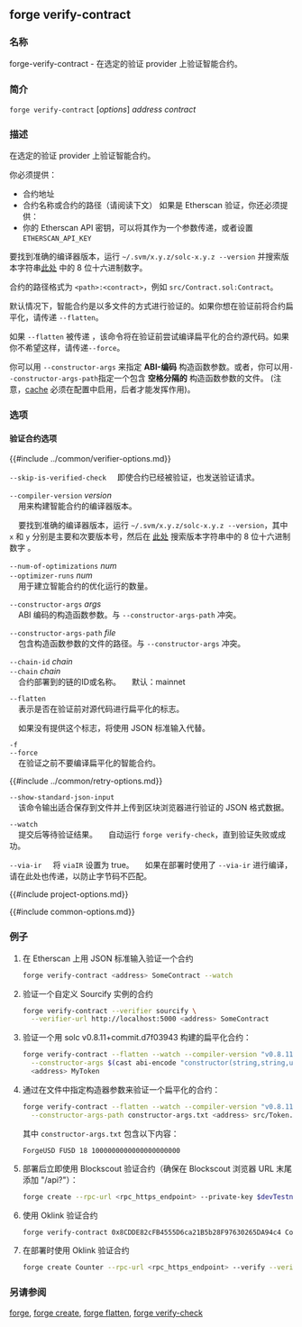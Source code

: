 ## forge verify-contract

### 名称

forge-verify-contract - 在选定的验证 provider 上验证智能合约。

### 简介

``forge verify-contract`` [*options*] *address* *contract*

### 描述

在选定的验证 provider 上验证智能合约。

你必须提供：
- 合约地址
- 合约名称或合约的路径（请阅读下文）
如果是 Etherscan 验证，你还必须提供：
- 你的 Etherscan API 密钥，可以将其作为一个参数传递，或者设置 `ETHERSCAN_API_KEY`

要找到准确的编译器版本，运行 `~/.svm/x.y.z/solc-x.y.z --version` 并搜索版本字符串[此处](https://etherscan.io/solcversions) 中的 8 位十六进制数字。

合约的路径格式为 `<path>:<contract>`，例如 `src/Contract.sol:Contract`。

默认情况下，智能合约是以多文件的方式进行验证的。如果你想在验证前将合约扁平化，请传递 `--flatten`。

如果 `--flatten` 被传递 ，该命令将在验证前尝试编译扁平化的合约源代码。如果你不希望这样，请传递`--force`。

你可以用 `--constructor-args` 来指定 **ABI-编码** 构造函数参数。或者，你可以用`--constructor-args-path`指定一个包含 **空格分隔的** 构造函数参数的文件。
(注意，[cache](.../config/project.html#cache) 必须在配置中启用，后者才能发挥作用)。

### 选项

#### 验证合约选项

{{#include ../common/verifier-options.md}}

`--skip-is-verified-check`
&nbsp;&nbsp;&nbsp;&nbsp;即使合约已经被验证，也发送验证请求。

`--compiler-version` *version*  
&nbsp;&nbsp;&nbsp;&nbsp;用来构建智能合约的编译器版本。

&nbsp;&nbsp;&nbsp;&nbsp;要找到准确的编译器版本，运行 `~/.svm/x.y.z/solc-x.y.z --version`，其中 `x` 和 `y` 分别是主要和次要版本号，然后在 [此处](https://etherscan.io/solcversions) 搜索版本字符串中的 8 位十六进制数字 。

`--num-of-optimizations` *num*  
`--optimizer-runs` *num*      
&nbsp;&nbsp;&nbsp;&nbsp;用于建立智能合约的优化运行的数量。

`--constructor-args` *args*  
&nbsp;&nbsp;&nbsp;&nbsp;ABI 编码的构造函数参数。与 `--constructor-args-path` 冲突。

`--constructor-args-path` *file*  
&nbsp;&nbsp;&nbsp;&nbsp;包含构造函数参数的文件的路径。与 `--constructor-args` 冲突。

`--chain-id` *chain*  
`--chain` *chain*  
&nbsp;&nbsp;&nbsp;&nbsp;合约部署到的链的ID或名称。
&nbsp;&nbsp;&nbsp;&nbsp;默认：mainnet

`--flatten`  
&nbsp;&nbsp;&nbsp;&nbsp;表示是否在验证前对源代码进行扁平化的标志。

&nbsp;&nbsp;&nbsp;&nbsp;如果没有提供这个标志，将使用 JSON 标准输入代替。

`-f`  
`--force`  
&nbsp;&nbsp;&nbsp;&nbsp;在验证之前不要编译扁平化的智能合约。

{{#include ../common/retry-options.md}}

`--show-standard-json-input`  
&nbsp;&nbsp;&nbsp;&nbsp;该命令输出适合保存到文件并上传到区块浏览器进行验证的 JSON 格式数据。

`--watch`  
&nbsp;&nbsp;&nbsp;&nbsp;提交后等待验证结果。
&nbsp;&nbsp;&nbsp;&nbsp;自动运行 `forge verify-check`，直到验证失败或成功。

`--via-ir`
&nbsp;&nbsp;&nbsp;&nbsp;将 `viaIR` 设置为 true。
&nbsp;&nbsp;&nbsp;&nbsp;如果在部署时使用了 `--via-ir` 进行编译，请在此处也传递，以防止字节码不匹配。

{{#include project-options.md}}

{{#include common-options.md}}

### 例子

1. 在 Etherscan 上用 JSON 标准输入验证一个合约
    ```sh
    forge verify-contract <address> SomeContract --watch

2. 验证一个自定义 Sourcify 实例的合约
    ```sh
    forge verify-contract --verifier sourcify \
      --verifier-url http://localhost:5000 <address> SomeContract
    ```

3. 验证一个用 solc v0.8.11+commit.d7f03943 构建的扁平化合约：
    ```sh
    forge verify-contract --flatten --watch --compiler-version "v0.8.11+commit.d7f03943" \
      --constructor-args $(cast abi-encode "constructor(string,string,uint256,uint256)" "ForgeUSD" "FUSD" 18 1000000000000000000000) \
      <address> MyToken
    ```

4. 通过在文件中指定构造器参数来验证一个扁平化的合约：
    ```sh
    forge verify-contract --flatten --watch --compiler-version "v0.8.11+commit.d7f03943" \
      --constructor-args-path constructor-args.txt <address> src/Token.sol:MyToken
    ```
    其中 `constructor-args.txt` 包含以下内容：
    ```text
    ForgeUSD FUSD 18 1000000000000000000000
    ```

5. 部署后立即使用 Blockscout 验证合约（确保在 Blockscout 浏览器 URL 末尾添加 "/api?"）：
    ```sh
    forge create --rpc-url <rpc_https_endpoint> --private-key $devTestnetPrivateKey src/Contract.sol:SimpleStorage --verify --verifier blockscout --verifier-url <blockscout_homepage_explorer_url>/api? 
    ```

6. 使用 Oklink 验证合约
    ```sh
    forge verify-contract 0x8CDDE82cFB4555D6ca21B5b28F97630265DA94c4 Counter --verifier oklink --verifier-url https://www.oklink.com/api/v5/explorer/contract/verify-source-code-plugin/XLAYER  --api-key $OKLINK_API_KEY
    ```
    
7. 在部署时使用 Oklink 验证合约
    ```sh
    forge create Counter --rpc-url <rpc_https_endpoint> --verify --verifier oklink --verifier-url https://www.oklink.com/api/v5/explorer/contract/verify-source-code-plugin/XLAYER --etherscan-api-key $OKLINK_API_KEY --private-key $PRIVATE_KEY --legacy
    ```
    
### 另请参阅

[forge](./forge.md), [forge create](./forge-create.md), [forge flatten](./forge-flatten.md), [forge verify-check](./forge-verify-check.md)
